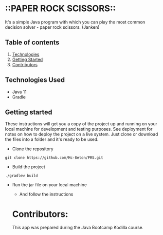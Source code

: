 # ::PAPER ROCK SCISSORS::

It's a simple Java program with which you can play the most common decision solver - paper rock scissors. (Janken)

## Table of contents

1. [Technologies](#technologies-used)
2. [Getting Started](#getting-started)
3. [Contributors](#contributors)


## Technologies Used

* Java 11
* Gradle


## Getting started
These instructions will get you a copy of the project up and running on your local machine for development and testing purposes. 
See deployment for notes on how to deploy the project on a live system. Just clone or download the files into a folder and it's ready to be used.

- Clone the repository
```
git clone https://github.com/Mc-Beton/PRS.git
```
- Build the project
```
./gradlew build
```
- Run the jar file on your local machine
  - And follow the instructions
  
  # Contributors:
  This app was prepared during the Java Bootcamp Kodilla course.
